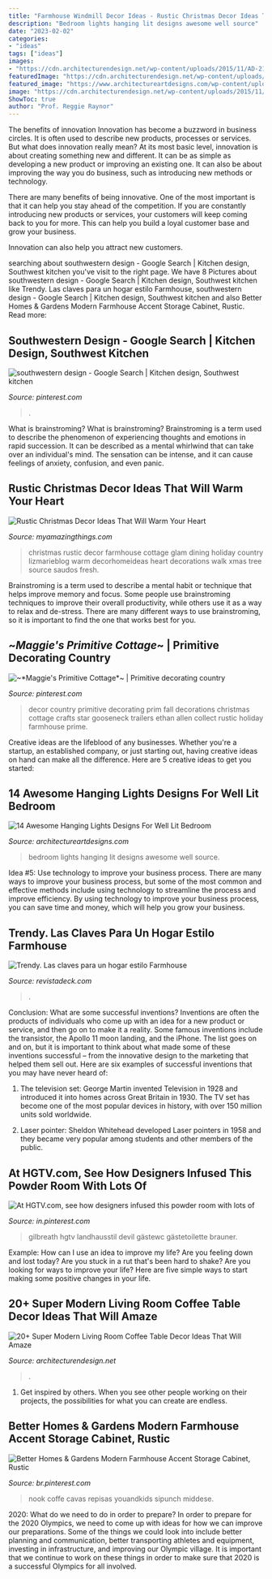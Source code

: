 ```yaml
---
title: "Farmhouse Windmill Decor Ideas - Rustic Christmas Decor Ideas That Will Warm Your Heart"
description: "Bedroom lights hanging lit designs awesome well source"
date: "2023-02-02"
categories:
- "ideas"
tags: ["ideas"]
images:
- "https://cdn.architecturendesign.net/wp-content/uploads/2015/11/AD-21-bottle-vase-coffee-table-decor.jpg"
featuredImage: "https://cdn.architecturendesign.net/wp-content/uploads/2015/11/AD-21-bottle-vase-coffee-table-decor.jpg"
featured_image: "https://www.architectureartdesigns.com/wp-content/uploads/2015/12/7-7.jpg"
image: "https://cdn.architecturendesign.net/wp-content/uploads/2015/11/AD-21-bottle-vase-coffee-table-decor.jpg"
ShowToc: true
author: "Prof. Reggie Raynor"
---
```



The benefits of innovation
Innovation has become a buzzword in business circles. It is often used to describe new products, processes or services. But what does innovation really mean?
At its most basic level, innovation is about creating something new and different. It can be as simple as developing a new product or improving an existing one. It can also be about improving the way you do business, such as introducing new methods or technology.

There are many benefits of being innovative. One of the most important is that it can help you stay ahead of the competition. If you are constantly introducing new products or services, your customers will keep coming back to you for more. This can help you build a loyal customer base and grow your business.

Innovation can also help you attract new customers.

	

		
searching about southwestern design - Google Search | Kitchen design, Southwest kitchen you've visit to the right page. We have 8 Pictures about southwestern design - Google Search | Kitchen design, Southwest kitchen like Trendy. Las claves para un hogar estilo Farmhouse, southwestern design - Google Search | Kitchen design, Southwest kitchen and also Better Homes &amp; Gardens Modern Farmhouse Accent Storage Cabinet, Rustic. Read more:
		
    
## Southwestern Design - Google Search | Kitchen Design, Southwest Kitchen

<img loading=lazy src="https://i.pinimg.com/736x/a2/24/07/a22407b84bfc6d7c2d71ee2fdcfb0626.jpg" onerror="this.onerror=null;this.src='https://tse1.mm.bing.net/th?id=OIP.IP6jIrleILyBi7amHUar5wHaKM&amp;pid=15.1';" alt="southwestern design - Google Search | Kitchen design, Southwest kitchen">

_Source: pinterest.com_

>. 

	

What is brainstroming?
What is brainstroming? Brainstroming is a term used to describe the phenomenon of experiencing thoughts and emotions in rapid succession. It can be described as a mental whirlwind that can take over an individual's mind. The sensation can be intense, and it can cause feelings of anxiety, confusion, and even panic.

    
## Rustic Christmas Decor Ideas That Will Warm Your Heart

<img loading=lazy src="http://myamazingthings.com/wp-content/uploads/2017/12/rustic-christmas-decor-.jpg" onerror="this.onerror=null;this.src='https://tse1.mm.bing.net/th?id=OIP.OuhSmeWCM_TcwJaWM6rj9AHaJ4&amp;pid=15.1';" alt="Rustic Christmas Decor Ideas That Will Warm Your Heart">

_Source: myamazingthings.com_

>christmas rustic decor farmhouse cottage glam dining holiday country lizmarieblog warm decorhomeideas heart decorations walk xmas tree source saudos fresh. 

	

Brainstroming is a term used to describe a mental habit or technique that helps improve memory and focus. Some people use brainstroming techniques to improve their overall productivity, while others use it as a way to relax and de-stress. There are many different ways to use brainstroming, so it is important to find the one that works best for you.

    
## ~*Maggie&#039;s Primitive Cottage*~ | Primitive Decorating Country

<img loading=lazy src="https://i.pinimg.com/736x/1e/83/9c/1e839cf1bcf0913d57f48ed1b10ad674--primitive-decor-fall-decor.jpg" onerror="this.onerror=null;this.src='https://tse3.mm.bing.net/th?id=OIP.guHEVKUnc1EkQvftOsK6HwHaJ3&amp;pid=15.1';" alt="~*Maggie&#039;s Primitive Cottage*~ | Primitive decorating country">

_Source: pinterest.com_

>decor country primitive decorating prim fall decorations christmas cottage crafts star gooseneck trailers ethan allen collect rustic holiday farmhouse prime. 

	

Creative ideas are the lifeblood of any businesses. Whether you're a startup, an established company, or just starting out, having creative ideas on hand can make all the difference. Here are 5 creative ideas to get you started: 

    
## 14 Awesome Hanging Lights Designs For Well Lit Bedroom

<img loading=lazy src="https://www.architectureartdesigns.com/wp-content/uploads/2015/12/7-7.jpg" onerror="this.onerror=null;this.src='https://tse2.mm.bing.net/th?id=OIP.hG-OFR4SG5bC_dGBkJ4jwgHaIH&amp;pid=15.1';" alt="14 Awesome Hanging Lights Designs For Well Lit Bedroom">

_Source: architectureartdesigns.com_

>bedroom lights hanging lit designs awesome well source. 

	

Idea #5: Use technology to improve your business process.
There are many ways to improve your business process, but some of the most common and effective methods include using technology to streamline the process and improve efficiency. By using technology to improve your business process, you can save time and money, which will help you grow your business.

    
## Trendy. Las Claves Para Un Hogar Estilo Farmhouse

<img loading=lazy src="https://www.revistadeck.com/sitio/wp-content/uploads/Farmhouse_06.jpg" onerror="this.onerror=null;this.src='https://tse4.mm.bing.net/th?id=OIP.Mmat2HaL0n_lPoYEgwy5yQHaJ3&amp;pid=15.1';" alt="Trendy. Las claves para un hogar estilo Farmhouse">

_Source: revistadeck.com_

>. 

	

Conclusion: What are some successful inventions?
Inventions are often the products of individuals who come up with an idea for a new product or service, and then go on to make it a reality. Some famous inventions include the transistor, the Apollo 11 moon landing, and the iPhone. The list goes on and on, but it is important to think about what made some of these inventions successful – from the innovative design to the marketing that helped them sell out. Here are six examples of successful inventions that you may have never heard of:
1. The television set: George Martin invented Television in 1928 and introduced it into homes across Great Britain in 1930. The TV set has become one of the most popular devices in history, with over 150 million units sold worldwide.

2. Laser pointer: Sheldon Whitehead developed Laser pointers in 1958 and they became very popular among students and other members of the public.

    
## At HGTV.com, See How Designers Infused This Powder Room With Lots Of

<img loading=lazy src="https://i.pinimg.com/736x/ac/c9/4f/acc94f2f8d055718a0330dfbd9e48fcc.jpg" onerror="this.onerror=null;this.src='https://tse1.mm.bing.net/th?id=OIP.Ji4tFQqDHWuEOjJCbcoF9QHaLH&amp;pid=15.1';" alt="At HGTV.com, see how designers infused this powder room with lots of">

_Source: in.pinterest.com_

>gilbreath hgtv landhausstil devil gästewc gästetoilette brauner. 

	

Example: How can I use an idea to improve my life?
Are you feeling down and lost today? Are you stuck in a rut that's been hard to shake? Are you looking for ways to improve your life? Here are five simple ways to start making some positive changes in your life.

    
## 20+ Super Modern Living Room Coffee Table Decor Ideas That Will Amaze

<img loading=lazy src="https://cdn.architecturendesign.net/wp-content/uploads/2015/11/AD-21-bottle-vase-coffee-table-decor.jpg" onerror="this.onerror=null;this.src='https://tse4.mm.bing.net/th?id=OIP.kWCZLd9woBskpfGy9AqRaAHaKc&amp;pid=15.1';" alt="20+ Super Modern Living Room Coffee Table Decor Ideas That Will Amaze">

_Source: architecturendesign.net_

>. 

	

1. Get inspired by others. When you see other people working on their projects, the possibilities for what you can create are endless.

    
## Better Homes &amp; Gardens Modern Farmhouse Accent Storage Cabinet, Rustic

<img loading=lazy src="https://i.pinimg.com/736x/15/11/2d/15112dcd0948fc7259e228049de5592d.jpg" onerror="this.onerror=null;this.src='https://tse2.mm.bing.net/th?id=OIP.0TvOhCzcQxoXS9JPUOUIhgHaLH&amp;pid=15.1';" alt="Better Homes &amp; Gardens Modern Farmhouse Accent Storage Cabinet, Rustic">

_Source: br.pinterest.com_

>nook coffe cavas repisas youandkids sipunch middese. 

	

2020: What do we need to do in order to prepare?
In order to prepare for the 2020 Olympics, we need to come up with ideas for how we can improve our preparations. Some of the things we could look into include better planning and communication, better transporting athletes and equipment, investing in infrastructure, and improving our Olympic village. It is important that we continue to work on these things in order to make sure that 2020 is a successful Olympics for all involved.

